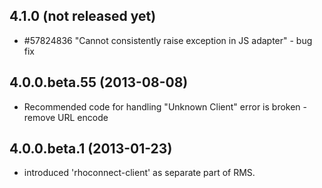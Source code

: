 ## 4.1.0 (not released yet)
* #57824836 "Cannot consistently raise exception in JS adapter" - bug fix

## 4.0.0.beta.55 (2013-08-08)
*  Recommended code for handling "Unknown Client" error is broken - remove URL encode

## 4.0.0.beta.1 (2013-01-23)
* introduced 'rhoconnect-client' as separate part of RMS.